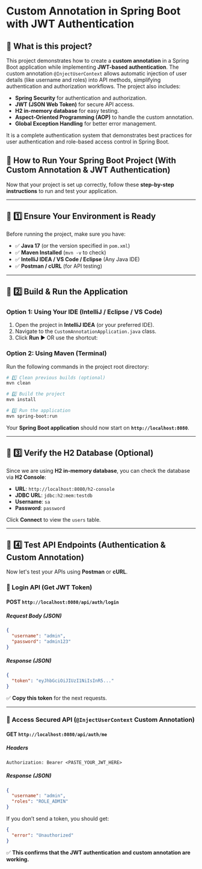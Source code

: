 # Custom Annotation in Spring Boot with JWT Authentication

## 📌 What is this project?

This project demonstrates how to create a **custom annotation** in a Spring Boot application while implementing **JWT-based authentication**. The custom annotation `@InjectUserContext` allows automatic injection of user details (like username and roles) into API methods, simplifying authentication and authorization workflows. The project also includes:

- **Spring Security** for authentication and authorization.
- **JWT (JSON Web Token)** for secure API access.
- **H2 in-memory database** for easy testing.
- **Aspect-Oriented Programming (AOP)** to handle the custom annotation.
- **Global Exception Handling** for better error management.

It is a complete authentication system that demonstrates best practices for user authentication and role-based access control in Spring Boot.

## 🚀 How to Run Your Spring Boot Project (With Custom Annotation & JWT Authentication)

Now that your project is set up correctly, follow these **step-by-step instructions** to run and test your application.

---

## 🔹 1️⃣ Ensure Your Environment is Ready

Before running the project, make sure you have:

- ✅ **Java 17** (or the version specified in `pom.xml`)
- ✅ **Maven Installed** (`mvn -v` to check)
- ✅ **IntelliJ IDEA / VS Code / Eclipse** (Any Java IDE)
- ✅ **Postman / cURL** (for API testing)

---

## 🔹 2️⃣ Build & Run the Application

### **Option 1: Using Your IDE (IntelliJ / Eclipse / VS Code)**

1. Open the project in **IntelliJ IDEA** (or your preferred IDE).
2. Navigate to the `CustomAnnotationApplication.java` class.
3. Click **Run** ▶️ OR use the shortcut:



### **Option 2: Using Maven (Terminal)**

Run the following commands in the project root directory:

```sh
# 1️⃣ Clean previous builds (optional)
mvn clean

# 2️⃣ Build the project
mvn install

# 3️⃣ Run the application
mvn spring-boot:run
```

Your **Spring Boot application** should now start on **`http://localhost:8080`**.

---

## 🔹 3️⃣ Verify the H2 Database (Optional)

Since we are using **H2 in-memory database**, you can check the database via **H2 Console**:

- **URL**: `http://localhost:8080/h2-console`
- **JDBC URL**: `jdbc:h2:mem:testdb`
- **Username**: `sa`
- **Password**: `password`

Click **Connect** to view the `users` table.

---

## 🔹 4️⃣ Test API Endpoints (Authentication & Custom Annotation)

Now let's test your APIs using **Postman** or **cURL**.

### **📌 Login API (Get JWT Token)**

#### **POST `http://localhost:8080/api/auth/login`**

##### **Request Body (JSON)**

```json
{
  "username": "admin",
  "password": "admin123"
}
```

##### **Response (JSON)**

```json
{
  "token": "eyJhbGciOiJIUzI1NiIsInR5..."
}
```

✅ **Copy this token** for the next requests.

---

### **📌 Access Secured API (`@InjectUserContext` Custom Annotation)**

#### **GET `http://localhost:8080/api/auth/me`**

##### **Headers**

```text
Authorization: Bearer <PASTE_YOUR_JWT_HERE>
```

##### **Response (JSON)**

```json
{
  "username": "admin",
  "roles": "ROLE_ADMIN"
}
```

If you don’t send a token, you should get:

```json
{
  "error": "Unauthorized"
}
```

✅ **This confirms that the JWT authentication and custom annotation are working.**

